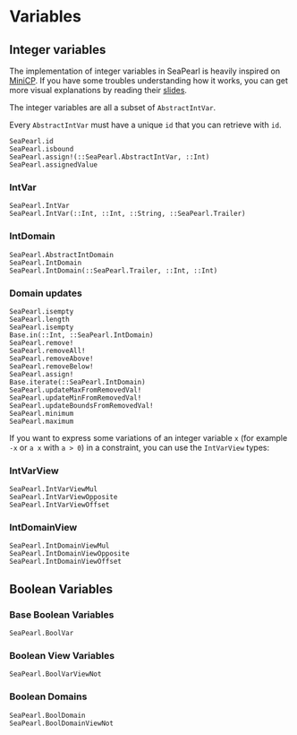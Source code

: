 # Variables

## Integer variables

The implementation of integer variables in SeaPearl is heavily inspired on [MiniCP](https://minicp.readthedocs.io/en/latest/learning_minicp/part_2.html). If you have some troubles understanding how it works, you can get more visual explanations by reading their [slides](https://inginious.org/course/minicp/domains).

The integer variables are all a subset of `AbstractIntVar`.


Every `AbstractIntVar` must have a unique `id` that you can retrieve with `id`.
```@docs
SeaPearl.id
SeaPearl.isbound
SeaPearl.assign!(::SeaPearl.AbstractIntVar, ::Int)
SeaPearl.assignedValue
```

### IntVar

```@docs
SeaPearl.IntVar
SeaPearl.IntVar(::Int, ::Int, ::String, ::SeaPearl.Trailer)
```

### IntDomain

```@docs
SeaPearl.AbstractIntDomain
SeaPearl.IntDomain
SeaPearl.IntDomain(::SeaPearl.Trailer, ::Int, ::Int)
```

### Domain updates
```@docs
SeaPearl.isempty
SeaPearl.length
SeaPearl.isempty
Base.in(::Int, ::SeaPearl.IntDomain)
SeaPearl.remove!
SeaPearl.removeAll!
SeaPearl.removeAbove!
SeaPearl.removeBelow!
SeaPearl.assign!
Base.iterate(::SeaPearl.IntDomain)
SeaPearl.updateMaxFromRemovedVal!
SeaPearl.updateMinFromRemovedVal!
SeaPearl.updateBoundsFromRemovedVal!
SeaPearl.minimum
SeaPearl.maximum
```

If you want to express some variations of an integer variable ``x`` (for example ``-x`` or ``a x`` with ``a > 0``) in a constraint, you can use the `IntVarView` types:

### IntVarView

```@docs
SeaPearl.IntVarViewMul
SeaPearl.IntVarViewOpposite
SeaPearl.IntVarViewOffset
```

### IntDomainView
```@docs
SeaPearl.IntDomainViewMul
SeaPearl.IntDomainViewOpposite
SeaPearl.IntDomainViewOffset
```

## Boolean Variables

### Base Boolean Variables
```@docs
SeaPearl.BoolVar
```

### Boolean View Variables

```@docs
SeaPearl.BoolVarViewNot
```

### Boolean Domains
```@docs
SeaPearl.BoolDomain
SeaPearl.BoolDomainViewNot
```
